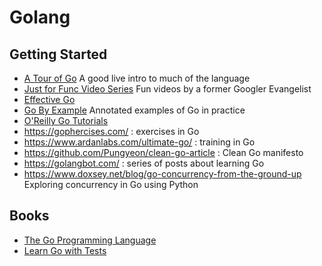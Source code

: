 # Golang

## Getting Started

* [A Tour of Go](https://tour.golang.org/) A good live intro to much of the language
* [Just for Func Video Series](https://www.youtube.com/channel/UC_BzFbxG2za3bp5NRRRXJSw) Fun videos by a former Googler Evangelist
* [Effective Go](https://golang.org/doc/effective_go.html)
* [Go By Example](https://gobyexample.com/) Annotated examples of Go in practice
* [O'Reilly Go Tutorials](https://learning.oreilly.com/videos/ultimate-go-programming/9780134757476)
* https://gophercises.com/ : exercises in Go
* https://www.ardanlabs.com/ultimate-go/ : training in Go
* https://github.com/Pungyeon/clean-go-article : Clean Go manifesto
* https://golangbot.com/ : series of posts about learning Go
* https://www.doxsey.net/blog/go-concurrency-from-the-ground-up Exploring concurrency in Go using Python

## Books

* [The Go Programming Language](https://www.gopl.io/)
* [Learn Go with Tests](https://quii.gitbook.io/learn-go-with-tests/)
